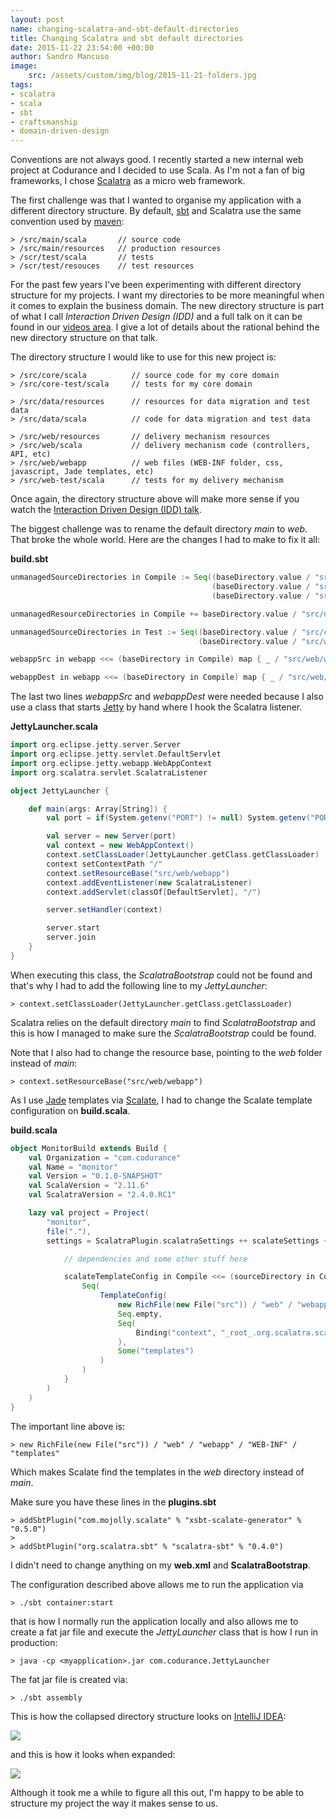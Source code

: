 ```yaml
---
layout: post
name: changing-scalatra-and-sbt-default-directories
title: Changing Scalatra and sbt default directories 
date: 2015-11-22 23:54:00 +00:00
author: Sandro Mancuso
image:
    src: /assets/custom/img/blog/2015-11-21-folders.jpg
tags:
- scalatra
- scala
- sbt
- craftsmanship
- domain-driven-design
--- 
```


Conventions are not always good. I recently started a new internal web project
at Codurance and I decided to use Scala. As I'm not a fan of big
frameworks, I chose [Scalatra](http://www.scalatra.org/) as a micro web framework. 

The first challenge was that I wanted to organise my application with a
different directory structure. By default, [sbt](http://www.scala-sbt.org/) and Scalatra use the same convention used by [maven](https://maven.apache.org/):

	> /src/main/scala       // source code
	> /src/main/resources   // production resources
	> /scr/test/scala       // tests
	> /scr/test/resouces    // test resources

For the past few years I've been experimenting with different directory structure for my projects. I want my directories to be more meaningful when it comes to explain the business domain. The new directory structure is part of what I call _Interaction Driven Design (IDD)_ and a full talk on it can be found in our [videos area](http://codurance.com/videos/). I give a lot of details about the rational behind the new directory structure on that talk. 

The directory structure I would like to use for this new project is:

	> /src/core/scala          // source code for my core domain
	> /src/core-test/scala     // tests for my core domain

	> /src/data/resources      // resources for data migration and test data
	> /src/data/scala          // code for data migration and test data

	> /src/web/resources       // delivery mechanism resources
	> /src/web/scala           // delivery mechanism code (controllers, API, etc)
	> /src/web/webapp          // web files (WEB-INF folder, css, javascript, Jade templates, etc)
	> /src/web-test/scala      // tests for my delivery mechanism

Once again, the directory structure above will make more sense if you watch the [Interaction Driven Design (IDD) talk](http://codurance.com/videos/).

The biggest challenge was to rename the default directory _main_ to _web_. That broke the whole world. Here are the changes I had to make to fix it all: 

**build.sbt**

```scala
unmanagedSourceDirectories in Compile := Seq((baseDirectory.value / "src/core/scala"),
											 (baseDirectory.value / "src/data/scala"),
											 (baseDirectory.value / "src/web/scala"))

unmanagedResourceDirectories in Compile += baseDirectory.value / "src/data/resources"

unmanagedSourceDirectories in Test := Seq((baseDirectory.value / "src/core-test/scala"),
										  (baseDirectory.value / "src/web-test/scala"))

webappSrc in webapp <<= (baseDirectory in Compile) map { _ / "src/web/webapp" }

webappDest in webapp <<= (baseDirectory in Compile) map { _ / "src/web/webapp" }
```

The last two lines _webappSrc_ and _webappDest_ were needed because I also use a class that starts [Jetty](http://www.eclipse.org/jetty/) by hand where I hook the Scalatra listener. 

**JettyLauncher.scala**

```scala
import org.eclipse.jetty.server.Server
import org.eclipse.jetty.servlet.DefaultServlet
import org.eclipse.jetty.webapp.WebAppContext
import org.scalatra.servlet.ScalatraListener

object JettyLauncher {

	def main(args: Array[String]) {
		val port = if(System.getenv("PORT") != null) System.getenv("PORT").toInt else 8089

		val server = new Server(port)
		val context = new WebAppContext()
		context.setClassLoader(JettyLauncher.getClass.getClassLoader)
		context setContextPath "/"
		context.setResourceBase("src/web/webapp")
		context.addEventListener(new ScalatraListener)
		context.addServlet(classOf[DefaultServlet], "/")

		server.setHandler(context)

		server.start
		server.join
	}
}
```  

When executing this class, the _ScalatraBootstrap_ could not be found and that's why I had to add the following line to my _JettyLauncher_:

	> context.setClassLoader(JettyLauncher.getClass.getClassLoader)

Scalatra relies on the default directory _main_ to find _ScalatraBootstrap_ and this is how I managed to make sure the _ScalatraBootstrap_ could be found.

Note that I also had to change the resource base, pointing to the _web_ folder instead of _main_:

	> context.setResourceBase("src/web/webapp")

As I use [Jade](http://scalate.github.io/scalate/documentation/jade.html) templates via [Scalate](http://scalate.github.io/scalate/), I had to change the Scalate template configuration on **build.scala**.

**build.scala**

```scala
object MonitorBuild extends Build {
	val Organization = "com.codurance"
	val Name = "monitor"
	val Version = "0.1.0-SNAPSHOT"
	val ScalaVersion = "2.11.6"
	val ScalatraVersion = "2.4.0.RC1"

	lazy val project = Project(
		"monitor",
		file("."),
		settings = ScalatraPlugin.scalatraSettings ++ scalateSettings ++ Seq(

			// dependencies and some other stuff here

			scalateTemplateConfig in Compile <<= (sourceDirectory in Compile) { base =>
				Seq(
					TemplateConfig(
						new RichFile(new File("src")) / "web" / "webapp" / "WEB-INF" / "templates",
						Seq.empty, 
						Seq(
							Binding("context", "_root_.org.scalatra.scalate.ScalatraRenderContext", importMembers = true, isImplicit = true)
						), 
						Some("templates")
					)
				)
			}
		)
	)
}
```

The important line above is:

	> new RichFile(new File("src")) / "web" / "webapp" / "WEB-INF" / "templates"

Which makes Scalate find the templates in the _web_ directory instead of _main_.

Make sure you have these lines in the **plugins.sbt**

	> addSbtPlugin("com.mojolly.scalate" % "xsbt-scalate-generator" % "0.5.0")
	>
	> addSbtPlugin("org.scalatra.sbt" % "scalatra-sbt" % "0.4.0")

I didn't need to change anything on my **web.xml** and **ScalatraBootstrap**.

The configuration described above allows me to run the application via 

	> ./sbt container:start

that is how I normally run the application locally and also allows me to create a fat jar file and execute the _JettyLauncher_ class that is how I run in production:

	> java -cp <myapplication>.jar com.codurance.JettyLauncher

The fat jar file is created via:

	> ./sbt assembly	

This is how the collapsed directory structure looks on [IntelliJ IDEA](https://www.jetbrains.com/idea/):

<img src="{{ site.baseurl }}/assets/custom/img/blog/2015-11-21-folder-structure-collapsed.jpg" class="img-fluid" style="max-height: 98px"/>

and this is how it looks when expanded:

<img src="{{ site.baseurl }}/assets/custom/img/blog/2015-11-21-folder-structure-expanded.jpg" class="img-fluid" style="max-height: 500px;"/>

Although it took me a while to figure all this out, I'm happy to be able to structure my project the way it makes sense to us.
